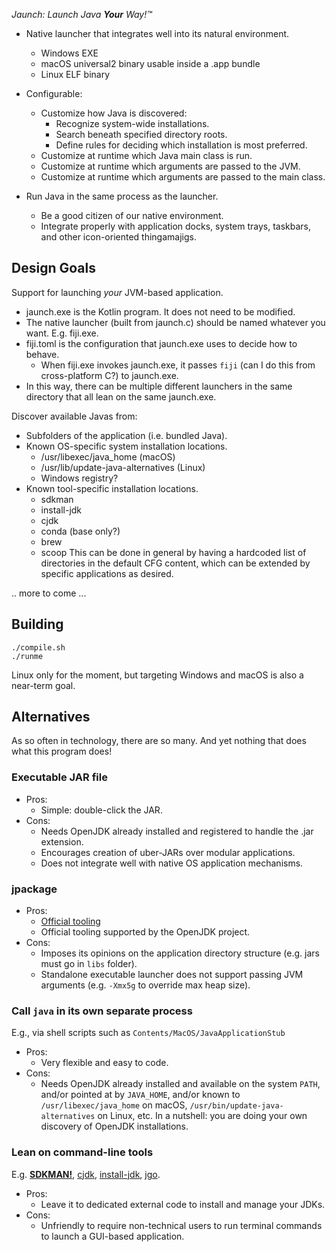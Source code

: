 *Jaunch: Launch Java **Your** Way!™*

* Native launcher that integrates well into its natural environment.
  * Windows EXE
  * macOS universal2 binary usable inside a .app bundle
  * Linux ELF binary

* Configurable:
  * Customize how Java is discovered:
    * Recognize system-wide installations.
    * Search beneath specified directory roots.
    * Define rules for deciding which installation is most preferred.
  * Customize at runtime which Java main class is run.
  * Customize at runtime which arguments are passed to the JVM.
  * Customize at runtime which arguments are passed to the main class.

* Run Java in the same process as the launcher.
  * Be a good citizen of our native environment.
  * Integrate properly with application docks, system trays, taskbars, and other icon-oriented thingamajigs.

## Design Goals

Support for launching *your* JVM-based application.
- jaunch.exe is the Kotlin program. It does not need to be modified.
- The native launcher (built from jaunch.c) should be named whatever you want. E.g. fiji.exe.
- fiji.toml is the configuration that jaunch.exe uses to decide how to behave.
  - When fiji.exe invokes jaunch.exe, it passes `fiji` (can I do this from cross-platform C?) to jaunch.exe.
- In this way, there can be multiple different launchers in the same directory that all lean on the same jaunch.exe.

Discover available Javas from:
- Subfolders of the application (i.e. bundled Java).
- Known OS-specific system installation locations.
  - /usr/libexec/java_home (macOS)
  - /usr/lib/update-java-alternatives (Linux)
  - Windows registry?
- Known tool-specific installation locations.
  - sdkman
  - install-jdk
  - cjdk
  - conda (base only?)
  - brew
  - scoop
  This can be done in general by having a hardcoded list of directories in the default CFG content, which can be extended by specific applications as desired.

.. more to come ...

## Building

```shell
./compile.sh
./runme
```

Linux only for the moment, but targeting Windows and macOS is also a near-term goal.

## Alternatives

As so often in technology, there are so many. And yet nothing that does what this program does!

### Executable JAR file

* Pros:
  * Simple: double-click the JAR.
* Cons:
  * Needs OpenJDK already installed and registered to handle the .jar extension.
  * Encourages creation of uber-JARs over modular applications.
  * Does not integrate well with native OS application mechanisms.

### jpackage

* Pros:
  * [Official tooling](https://docs.oracle.com/en/java/javase/21/docs/specs/man/jpackage.html)
  * Official tooling supported by the OpenJDK project.
* Cons:
  * Imposes its opinions on the application directory structure (e.g. jars must go in `libs` folder).
  * Standalone executable launcher does not support passing JVM arguments (e.g. `-Xmx5g` to override max heap size).

### Call `java` in its own separate process

E.g., via shell scripts such as `Contents/MacOS/JavaApplicationStub`

* Pros:
  * Very flexible and easy to code.
* Cons:
  * Needs OpenJDK already installed and available on the system `PATH`, and/or pointed at by `JAVA_HOME`, and/or known to `/usr/libexec/java_home` on macOS, `/usr/bin/update-java-alternatives` on Linux, etc. In a nutshell: you are doing your own discovery of OpenJDK installations.

### Lean on command-line tools

E.g. [**SDKMAN!**](https://sdkman.io/), [cjdk](https://github.com/cachedjdk/cjdk), [install-jdk](https://github.com/jyksnw/install-jdk), [jgo](https://github.com/scijava/jgo).

* Pros:
  * Leave it to dedicated external code to install and manage your JDKs.
* Cons:
  * Unfriendly to require non-technical users to run terminal commands to launch a GUI-based application.
